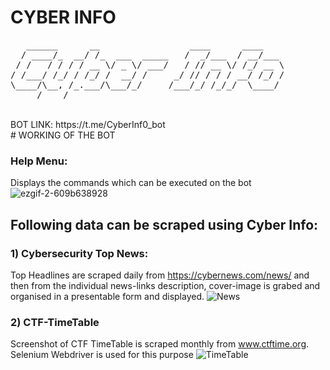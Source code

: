 # CYBER INFO

<pre>
   ______      __                 ____      ____    
  / ____/_  __/ /_  ___  _____   /  _/___  / __/___ 
 / /   / / / / __ \/ _ \/ ___/   / // __ \/ /_/ __ \
/ /___/ /_/ / /_/ /  __/ /     _/ // / / / __/ /_/ /
\____/\__, /_.___/\___/_/     /___/_/ /_/_/  \____/ 
     /____/                                         
</pre>
</br>
BOT LINK: https://t.me/CyberInf0_bot
</br>
# WORKING OF THE BOT

### Help Menu: 
Displays the commands which can be executed on the bot
![ezgif-2-609b638928](https://user-images.githubusercontent.com/88927842/171376432-b228ebe1-b4d6-4432-a879-8b13dee67860.gif)

## Following data can be scraped using Cyber Info:

### 1) Cybersecurity Top News:
Top Headlines are scraped daily from https://cybernews.com/news/ and then from the individual news-links description, cover-image is grabed and organised in a presentable form and displayed.
![News](https://user-images.githubusercontent.com/88927842/171376461-35b784fa-dd39-450e-aca5-9ceb9449d5f4.JPG)

### 2) CTF-TimeTable
Screenshot of CTF TimeTable is scraped monthly from www.ctftime.org.
Selenium Webdriver is used for this purpose
![TimeTable](https://user-images.githubusercontent.com/88927842/171376487-64009b86-251b-4895-9935-f4592cb3365e.JPG)